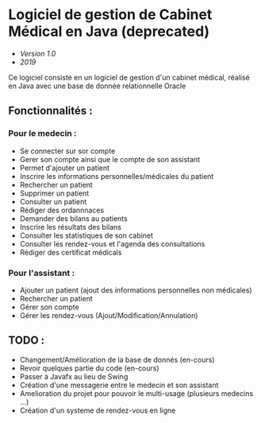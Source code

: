 # Logiciel de gestion de Cabinet Médical en Java (deprecated)

- *Version 1.0*
- *2019*

Ce logiciel consiste en un logiciel de gestion d'un cabinet médical, réalisé en Java avec une base de donnée relationnelle Oracle

## Fonctionnalités :

### Pour le medecin :
- Se connecter sur sor compte
- Gerer son compte ainsi que le compte de son assistant
- Permet d'ajouter un patient
- Inscrire les informations personnelles/médicales du patient
- Rechercher un patient
- Supprimer un patient
- Consulter un patient
- Rédiger des ordannnaces
- Demander des bilans au patients
- Inscrire les résultats des bilans
- Consulter les statistiques de son cabinet
- Consulter les rendez-vous et l'agenda des consultations
- Rédiger des certificat médicals

### Pour l'assistant :
- Ajouter un patient (ajout des informations personnelles non médicales)
- Rechercher un patient
- Gérer son compte
- Gérer les rendez-vous (Ajout/Modification/Annulation)

## TODO :
- Changement/Amélioration de la base de donnés (en-cours)
- Revoir quelques partie du code (en-cours)
- Passer à Javafx au lieu de Swing
- Création d'une messagerie entre le medecin et son assistant
- Amelioration du projet pour pouvoir le multi-usage (plusieurs medecins ...)
- Création d'un systeme de rendez-vous en ligne
